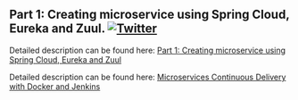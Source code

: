 ## Part 1: Creating microservice using Spring Cloud, Eureka and Zuul.  [![Twitter](https://img.shields.io/twitter/follow/piotr_minkowski.svg?style=social&logo=twitter&label=Follow%20Me)](https://twitter.com/piotr_minkowski)

Detailed description can be found here: [Part 1: Creating microservice using Spring Cloud, Eureka and Zuul](https://piotrminkowski.wordpress.com/2017/02/05/part-1-creating-microservice-using-spring-cloud-eureka-and-zuul/) 

Detailed description can be found here: [Microservices Continuous Delivery with Docker and Jenkins](https://piotrminkowski-wordpress-com.cdn.ampproject.org/c/s/piotrminkowski.wordpress.com/2017/03/20/microservices-continuous-delivery-with-docker-and-jenkins/amp/) 


